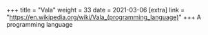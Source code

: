 +++
title = "Vala"
weight = 33
date = 2021-03-06
[extra]
link = "https://en.wikipedia.org/wiki/Vala_(programming_language)"
+++
A programming language


